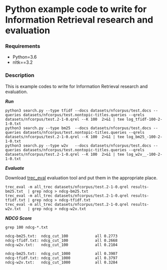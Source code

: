 # Python example code to write for Information Retrieval research and evaluation

### Requirements

- Python=3.6
- nltk==3.2

### Description

This is example codes to write for Information Retrieval research and evaluation.

***Run***

```
python3 search.py --type tfidf --docs datasets/nfcorpus/test.docs --queries datasets/nfcorpus/test.nontopic-titles.queries --qrels datasets/nfcorpus/test.2-1-0.qrel --K 100  2>&1 | tee log_tfidf-100-2-1-0.txt
python3 search.py --type bm25  --docs datasets/nfcorpus/test.docs --queries datasets/nfcorpus/test.nontopic-titles.queries --qrels datasets/nfcorpus/test.2-1-0.qrel --K 100  2>&1 | tee log_bm25_-100-2-1-0.txt
python3 search.py --type w2v   --docs datasets/nfcorpus/test.docs --queries datasets/nfcorpus/test.nontopic-titles.queries --qrels datasets/nfcorpus/test.2-1-0.qrel --K 100  2>&1 | tee log_w2v__-100-2-1-0.txt
```

***Evaluate***

Download [trec_eval](https://trec.nist.gov/trec_eval/trec_eval_latest.tar.gz) evaluation tool and put them in the appropriate place.

```
trec_eval -m all_trec datasets/nfcorpus/test.2-1-0.qrel results-bm25.txt  | grep ndcg > ndcg-bm25.txt 
trec_eval -m all_trec datasets/nfcorpus/test.2-1-0.qrel results-tfidf.txt | grep ndcg > ndcg-tfidf.txt
trec_eval -m all_trec datasets/nfcorpus/test.2-1-0.qrel results-w2v.txt   | grep ndcg > ndcg-w2v.txt  
```

***NDCG Score***

```
grep 100 ndcg-*.txt

ndcg-bm25.txt:  ndcg_cut_100          	all	0.2773
ndcg-tfidf.txt: ndcg_cut_100          	all	0.2668
ndcg-w2v.txt:   ndcg_cut_100          	all	0.2104

ndcg-bm25.txt:  ndcg_cut_1000         	all	0.3907
ndcg-tfidf.txt: ndcg_cut_1000         	all	0.3797
ndcg-w2v.txt:   ndcg_cut_1000         	all	0.3284
```